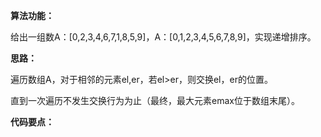 **算法功能：**

给出一组数A：\[0,2,3,4,6,7,1,8,5,9\]，A：\[0,1,2,3,4,5,6,7,8,9\]，实现递增排序。

**思路：**

遍历数组A，对于相邻的元素el,er，若el&gt;er，则交换el，er的位置。

直到一次遍历不发生交换行为为止（最终，最大元素emax位于数组末尾）。

**代码要点：**

```

```

